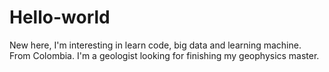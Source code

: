 # Hello-world
New here, I'm  interesting in learn code, big data and learning machine. From Colombia.
I'm a geologist looking for finishing my geophysics master.  
